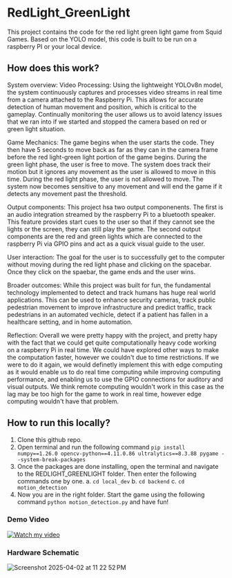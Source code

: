 
# RedLight_GreenLight

This project contains the code for the red light green light game from Squid Games. Based on the YOLO model, this code is built to be run on a raspberry PI or your local device.

## How does this work?
System overview:
   Video Processing: Using the lightweight YOLOv8n model, the system continuously captures and processes video streams in real time from a camera attached to the Raspberry Pi. This allows for accurate detection of human movement and position, which is critical to the gameplay. Continually monitoring the user allows us to avoid latency issues that we ran into if we started and stopped the camera based on red or green light situation.

   Game Mechanics: The game begins when the user starts the code. They then have 5 seconds to move back as far as they can in the camera frame before the red light-green light portion of the game begins. During the green light phase, the user is free to move. The system does track their motion but it ignores any movement as the user is allowed to move in this time. During the red light phase, the user is not allowed to move. The system now becomes sensitive to any movement and will end the game if it detects any movement past the threshold.

   Output components: This project hsa two output componenents. The first is an audio integration streamed by the raspberry Pi to a bluetooth speaker. This feature provides start cues to the user so that if they cannot see the lights or the screen, they can still play the game. The second output components are the red and green lights which are connected to the raspberry Pi via GPIO pins and act as a quick visual guide to the user.

   User interaction: The goal for the user is to successfully get to the computer without moving during the red light phase and clicking on the spacebar. Once they click on the spaebar, the game ends and the user wins. 

   Broader outcomes: While this project was built for fun, the fundamental technology implemented to detect and track humans has huge real world applications. This can be used to enhance security cameras, track public pedestrian movement to improve infrastructure and predict traffic, track pedestrians in an automated vechicle, detect if a patient has fallen in a healthcare setting, and in home automation.

   Reflection: Overall we were pretty happy with the project, and pretty hapy with the fact that we could get quite computationally heavy code working on a raspberry Pi in real time. We could have explored other ways to make the computation faster, however we couldn't due to time restrictions. If we were to do it again, we would definetly implement this with edge computing as it would enable us to do real time computing while improving computing performance, and enabling us to use the GPIO connections for auditory and visual outputs. We think remote computing wouldn't work in this case as the lag may be too high for the game to work in real time, however edge computing wouldn't have that problem.

## How to run this locally?

1. Clone this github repo.
2. Open terminal and run the following command `pip install numpy==1.26.0 opencv-python==4.11.0.86 ultralytics==8.3.88 pygame --system-break-packages`
3. Once the packages are done installing, open the terminal and navigate to the REDLIGHT_GREENLIGHT folder. Then enter the following commands one by one.
   a. `cd local_dev`
   b. `cd backend`
   c. `cd motion_detection`
4. Now you are in the right folder. Start the game using the following command `python motion_detection.py` and have fun!

### Demo Video
[![Watch my video](https://img.youtube.com/vi/2emOTJnwu4c/0.jpg)](https://youtu.be/2emOTJnwu4c)

### Hardware Schematic
![Screenshot 2025-04-02 at 11 22 52 PM](https://github.com/user-attachments/assets/80bccf1c-a986-430a-accd-d78733c23369)


